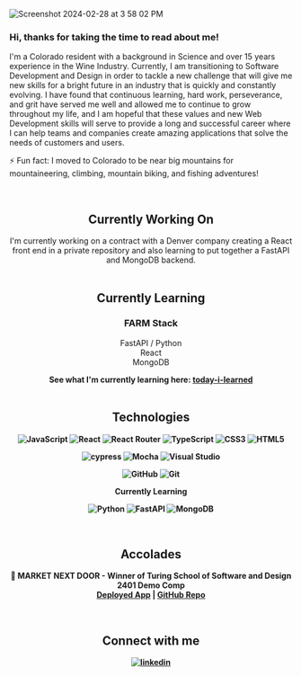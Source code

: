 

![Screenshot 2024-02-28 at 3 58 02 PM](https://github.com/ganuza/ganuza/assets/31826116/fa1bfdb0-0b3b-4242-a517-c7c5dad67ebe)


### Hi, thanks for taking the time to read about me!
I'm a Colorado resident with a background in Science and over 15 years experience in the Wine Industry. Currently, I am transitioning to Software Development and Design in order to tackle a new challenge that will give me new skills for a bright future in an industry that is quickly and constantly evolving. I have found that continuous learning, hard work, perseverance, and grit have served me well and allowed me to continue to grow throughout my life, and I am hopeful that these values and new Web Development skills will serve to provide a long and successful career where I can help teams and companies create amazing applications that solve the needs of customers and users.

⚡ Fun fact: I moved to Colorado to be near big mountains for mountaineering, climbing, mountain biking, and fishing adventures!
<p>&nbsp;</p>

<!--
**ganuza/ganuza** is a ✨ _special_ ✨ repository because its `README.md` (this file) appears on your GitHub profile.

Here are some ideas to get you started:

- 🔭 I’m currently working on ...
- 🌱 I’m currently learning ...
- 👯 I’m looking to collaborate on ...
- 🤔 I’m looking for help with ...
- 💬 Ask me about ...
- 📫 How to reach me: ...
- 😄 Pronouns: ...
- ⚡ Fun fact: ...
-->

<div align='center'>

## Currently Working On
I'm currently working on a contract with a Denver company creating a React front end in a private repository and also learning to put together a FastAPI and MongoDB backend.
<br></br>

## Currently Learning
### FARM Stack  

FastAPI / Python  
React  
MongoDB  

<strong>See what I'm currently learning here:
<a href=https://github.com/ganuza/today-i-learned>today-i-learned</a>
<br></br> 
## Technologies
</div>
<div align='center'>

![JavaScript](https://img.shields.io/badge/javascript-%23323330.svg?style=for-the-badge&logo=javascript&logoColor=%23F7DF1E)
![React](https://img.shields.io/badge/react-%2320232a.svg?style=for-the-badge&logo=react&logoColor=%2361DAFB)
![React Router](https://img.shields.io/badge/React_Router-CA4245?style=for-the-badge&logo=react-router&logoColor=white)
![TypeScript](https://img.shields.io/badge/typescript-%23007ACC.svg?style=for-the-badge&logo=typescript&logoColor=white)
![CSS3](https://img.shields.io/badge/css3-%231572B6.svg?style=for-the-badge&logo=css3&logoColor=white)
![HTML5](https://img.shields.io/badge/html5-%23E34F26.svg?style=for-the-badge&logo=html5&logoColor=white)


![cypress](https://img.shields.io/badge/-cypress-%23E5E5E5?style=for-the-badge&logo=cypress&logoColor=058a5e)
![Mocha](https://img.shields.io/badge/-mocha-%238D6748?style=for-the-badge&logo=mocha&logoColor=white)
![Visual Studio](https://img.shields.io/badge/Visual%20Studio-5C2D91.svg?style=for-the-badge&logo=visual-studio&logoColor=white)

![GitHub](https://img.shields.io/badge/github-%23121011.svg?style=for-the-badge&logo=github&logoColor=white)
![Git](https://img.shields.io/badge/git-%23F05033.svg?style=for-the-badge&logo=git&logoColor=white)  


Currently Learning  

![Python](https://img.shields.io/badge/python-3670A0?style=for-the-badge&logo=python&logoColor=ffdd54)
![FastAPI](https://img.shields.io/badge/FastAPI-005571?style=for-the-badge&logo=fastapi)
![MongoDB](https://img.shields.io/badge/MongoDB-%234ea94b.svg?style=for-the-badge&logo=mongodb&logoColor=white)

</div>
<p>&nbsp;</p>
<div align='center'>
  
## Accolades
</div>
<div align='center'>
🥇 <strong>MARKET NEXT DOOR</strong> - Winner of Turing School of Software and Design 2401 Demo Comp
  <br>
  <a href=https://market-next-door-fe-f6728ad38b62.herokuapp.com/>Deployed App</a> | <a href=https://github.com/Market-Next-Door/ui-market-next-door>GitHub Repo</a>
</div>
<p>&nbsp;</p>
<div align='center'>

  
## Connect with me  
<a href="https://linkedin.com/in/adrian-zabolitzki" target="_blank">
<img src=https://img.shields.io/badge/linkedin-%231E77B5.svg?&style=for-the-badge&logo=linkedin&logoColor=white alt=linkedin style="margin-bottom: 5px;" />
</a>
